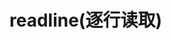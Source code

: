 <!--
 * @Author: SilvesterChiao
 * @Date: 2020-06-09 16:33:17
 * @LastEditors: SilvesterChiao
 * @LastEditTime: 2020-06-09 16:34:05
-->

# readline(逐行读取)

